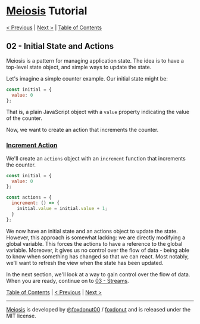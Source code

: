 # [Meiosis](https://meiosis.js.org) Tutorial

[< Previous](01-introduction.html) |
[Next >](03-streams.html) |
[Table of Contents](toc.html)

## 02 - Initial State and Actions

Meiosis is a pattern for managing application state. The idea is to have a top-level state object,
and simple ways to update the state.

Let's imagine a simple counter example. Our initial state might be:

```js
const initial = {
  value: 0
};
```

That is, a plain JavaScript object with a `value` property indicating the value of the counter.

Now, we want to create an action that increments the counter.

<a name="increment_action"></a>
### [Increment Action](#increment_action)

We'll create an `actions` object with an `increment` function that increments the counter.

```javascript
const initial = {
  value: 0
};

const actions = {
  increment: () => {
    initial.value = initial.value + 1;
  }
};
```

We now have an initial state and an actions object to update the state. However, this approach is
somewhat lacking: we are directly modifying a global variable. This forces the actions to have a
reference to the global variable. Moreover, it gives us no control over the flow of data - being
able to know when something has changed so that we can react. Most notably, we'll want to refresh
the view when the state has been updated.

In the next section, we'll look at a way to gain control over the flow of data. When you are ready,
continue on to [03 - Streams](03-streams.html).

[Table of Contents](toc.html) |
[< Previous](01-introduction.html) |
[Next >](03-streams.html)

-----

[Meiosis](https://meiosis.js.org) is developed by [@foxdonut00](http://twitter.com/foxdonut00) /
[foxdonut](https://github.com/foxdonut) and is released under the MIT license.
